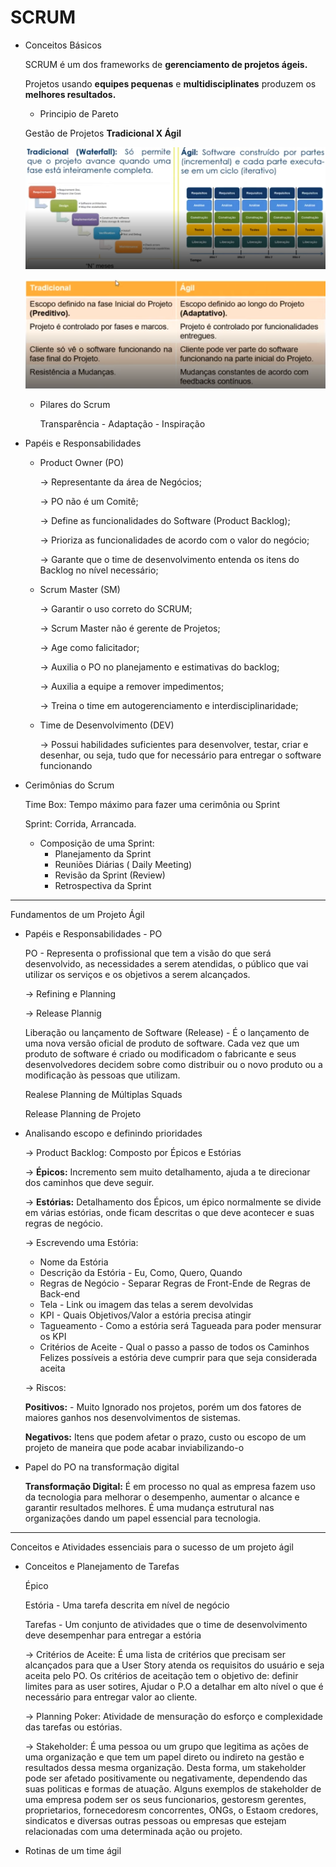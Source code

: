 # SCRUM

- Conceitos Básicos
    
    SCRUM é um dos frameworks de **gerenciamento de projetos ágeis.**
    
    Projetos usando **equipes pequenas** e **multidisciplinates** produzem os **melhores resultados.**
    
    - Principio de Pareto
    
    Gestão de Projetos **Tradicional X Ágil**
    
    ![Slide1](assets/slide1.png)
    
    ![Slide2](assets/slide2.png)
    
    - Pilares do Scrum
        
        Transparência - Adaptação - Inspiração
        
- Papéis e Responsabilidades
    - Product Owner (PO)
        
        → Representante da área de Negócios;
        
        → PO não é um Comitê;
        
        → Define as funcionalidades do Software (Product Backlog);
        
        → Prioriza as funcionalidades de acordo com o valor do negócio;
        
        → Garante que o time de desenvolvimento entenda os itens do Backlog no nível necessário;
        
    - Scrum Master (SM)
        
        → Garantir o uso correto do SCRUM;
        
        → Scrum Master não é gerente de Projetos;
        
        → Age como falicitador;
        
        → Auxilia o PO no planejamento e estimativas do backlog;
        
        → Auxilia a equipe a remover impedimentos;
        
        → Treina o time em autogerenciamento e interdisciplinaridade;
        
    
    - Time de Desenvolvimento (DEV)
        
        → Possui habilidades suficientes para desenvolver, testar, criar e desenhar, ou seja, tudo que for necessário para entregar o software funcionando
        
- Cerimônias do Scrum
    
    Time Box: Tempo máximo para fazer uma cerimônia ou Sprint
    
    Sprint: Corrida, Arrancada.
    
    - Composição de uma Sprint:
        - Planejamento da Sprint
        - Reuniões Diárias ( Daily Meeting)
        - Revisão da Sprint (Review)
        - Retrospectiva da Sprint

---

Fundamentos de um Projeto Ágil

- Papéis e Responsabilidades - PO
    
    PO - Representa o profissional que tem a visão do que será desenvolvido, as necessidades a serem atendidas, o público que vai utilizar os serviços e os objetivos a serem alcançados.
    
    → Refining e Planning
    
    → Release Plannig
    
    Liberação ou lançamento de Software (Release) - É o lançamento de uma nova versão oficial de produto de software. Cada vez que um produto de software é criado ou modificadom o fabricante e seus desenvolvedores decidem sobre como distribuir ou o novo produto ou a modificação às pessoas que utilizam.
    
    Realese Planning de Múltiplas Squads
    
    Release Planning de Projeto
    
- Analisando escopo e definindo prioridades
    
    → Product Backlog: Composto por Épicos e Estórias
    
    → **Épicos:** Incremento sem muito detalhamento, ajuda a te direcionar dos caminhos que deve seguir.
    
    → **Estórias:** Detalhamento dos Épicos, um épico normalmente se divide em várias estórias, onde ficam descritas o que deve acontecer e suas regras de negócio.
    
    → Escrevendo uma Estória:
    
    - Nome da Estória
    - Descrição da Estória -  Eu, Como, Quero, Quando
    - Regras de Negócio - Separar Regras de Front-Ende de Regras de Back-end
    - Tela - Link ou imagem das telas a serem devolvidas
    - KPI - Quais Objetivos/Valor a estória precisa atingir
    - Tagueamento - Como a estória será Tagueada para poder mensurar os KPI
    - Critérios de Aceite - Qual o passo a passo de todos os Caminhos Felizes possíveis a estória deve cumprir para que seja considerada aceita
    
    → Riscos:
    
    **Positivos:** - Muito Ignorado nos projetos, porém um dos fatores de maiores ganhos nos desenvolvimentos de sistemas.
    
    **Negativos:** Itens que podem afetar o prazo, custo ou escopo de um projeto de maneira que pode acabar inviabilizando-o
    
- Papel do PO na transformação digital
    
    **Transformação Digital:**  É em processo no qual as empresa fazem uso da tecnologia para melhorar o desempenho, aumentar o alcance e garantir resultados melhores. É uma mudança estrutural nas organizações dando um papel essencial para tecnologia.
    

---

Conceitos e Atividades essenciais para o sucesso de um projeto ágil

- Conceitos e Planejamento de Tarefas
    
    Épico
    
    Estória - Uma tarefa descrita em nível de negócio
    
    Tarefas - Um conjunto de atividades que o time de desenvolvimento deve desempenhar para entregar a estória
    
    → Critérios de Aceite: É uma lista de critérios que precisam ser alcançados para que a User Story atenda os requisitos do usuário e seja aceita pelo PO. Os critérios de aceitação tem o objetivo de: definir limites para as user sotires, Ajudar o P.O a detalhar em alto nível o que é necessário para entregar valor ao cliente.
    
    → Planning Poker: Atividade de mensuração do esforço e complexidade das tarefas ou estórias.
    
    → Stakeholder: É uma pessoa ou um grupo que legitima as ações de uma organização e que tem um papel direto ou indireto na gestão e resultados dessa mesma organização. Desta forma, um stakeholder pode ser afetado positivamente ou negativamente, dependendo das suas politicas e formas de atuação. Alguns exemplos de stakeholder de uma empresa podem ser os seus funcionarios, gestoresm gerentes, proprietarios, fornecedoresm concorrentes, ONGs, o Estaom credores, sindicatos e diversas outras pessoas ou empresas que estejam relacionadas com uma determinada ação ou projeto.
    
- Rotinas de um time ágil